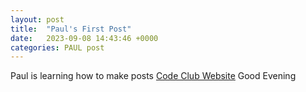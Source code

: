 ```yaml
---
layout: post
title:  "Paul's First Post"
date:   2023-09-08 14:43:46 +0000
categories: PAUL post
---
```

Paul is learning how to make posts
[Code Club Website](https://lichfield-code-club.github.io/)
Good Evening
